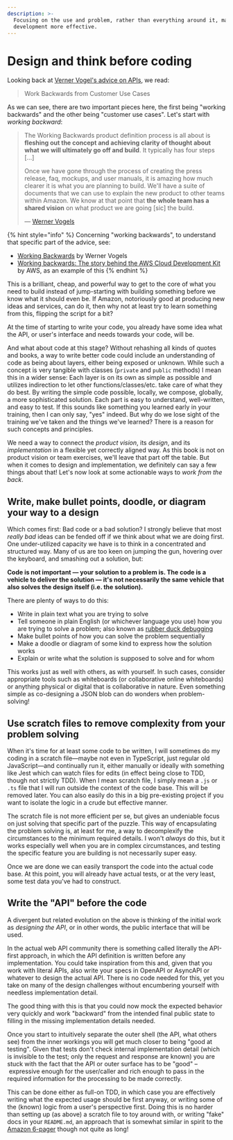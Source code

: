 ```yaml
---
description: >-
  Focusing on the use and problem, rather than everything around it, makes
  development more effective.
---
```


# Design and think before coding

Looking back at [Verner Vogel's advice on APIs](https://thenewstack.io/werner-vogels-6-rules-for-good-api-design/), we read:

> Work Backwards from Customer Use Cases

As we can see, there are two important pieces here, the first being "working backwards" and the other being "customer use cases". Let's start with _working backward_:

> The Working Backwards product definition process is all about is **fleshing out the concept and achieving clarity of thought about what we will ultimately go off and build**. It typically has four steps \[...]
>
> Once we have gone through the process of creating the press release, faq, mockups, and user manuals, it is amazing how much clearer it is what you are planning to build. We'll have a suite of documents that we can use to explain the new product to other teams within Amazon. We know at that point that **the whole team has a shared vision** on what product we are going \[sic] the build.
>
> — [Werner Vogels](https://www.allthingsdistributed.com/2006/11/working\_backwards.html)

{% hint style="info" %}
Concerning "working backwards", to understand that specific part of the advice, see:

* [Working Backwards](https://www.allthingsdistributed.com/2006/11/working\_backwards.html) by Werner Vogels
* [Working backwards: The story behind the AWS Cloud Development Kit](https://aws.amazon.com/blogs/opensource/working-backwards-the-story-behind-the-aws-cloud-development-kit/) by AWS, as an example of this
{% endhint %}

This is a brilliant, cheap, and powerful way to get to the core of what you need to build instead of jump-starting with building something before we know what it should even be. If Amazon, notoriously good at producing new ideas and services, can do it, then why not at least try to learn something from this, flipping the script for a bit?

At the time of starting to write your code, you already have some idea what the API, or user's interface and needs towards your code, will be.

And what about code at this stage? Without rehashing all kinds of quotes and books, a way to write better code could include an understanding of code as being about layers, either being exposed or unknown. While such a concept is very tangible with classes (`private` and `public` methods) I mean this in a wider sense: Each layer is on its own as simple as possible and utilizes indirection to let other functions/classes/etc. take care of what they do best. By writing the simple code possible, locally, we compose, globally, a more sophisticated solution. Each part is easy to understand, well-written, and easy to test. If this sounds like something you learned early in your training, then I can only say, "yes" indeed. But why do we lose sight of the training we've taken and the things we've learned? There is a reason for such concepts and principles.

We need a way to connect the _product vision_, its _design_, and its _implementation_ in a flexible yet correctly aligned way. As this book is not on product vision or team exercises, we'll leave that part off the table. But when it comes to design and implementation, we definitely can say a few things about that! Let's now look at some actionable ways to _work from the back_.

## Write, make bullet points, doodle, or diagram your way to a design

Which comes first: Bad code or a bad solution? I strongly believe that most _really bad_ ideas can be fended off if we think about what we are doing first. One under-utilized capacity we have is to think in a concentrated and structured way. Many of us are too keen on jumping the gun, hovering over the keyboard, and smashing out a solution, but:

**Code is not important — your solution to a problem is. The code is a vehicle to deliver the solution — it's not necessarily the same vehicle that also solves the design itself (i.e. the solution).**

There are plenty of ways to do this:

* Write in plain text what you are trying to solve
* Tell someone in plain English (or whichever language you use) how you are trying to solve a problem; also known as [rubber duck debugging](https://en.wikipedia.org/wiki/Rubber\_duck\_debugging)
* Make bullet points of how you can solve the problem sequentially
* Make a doodle or diagram of some kind to express how the solution works
* Explain or write what the solution is supposed to solve and for whom

This works just as well with others, as with yourself. In such cases, consider appropriate tools such as whiteboards (or collaborative online whiteboards) or anything physical or digital that is collaborative in nature. Even something simple as co-designing a JSON blob can do wonders when problem-solving!

## **Use scratch files to remove complexity from your problem solving**

When it's time for at least some code to be written, I will sometimes do my coding in a scratch file—maybe not even in TypeScript, just regular old JavaScript—and continually run it, either manually or ideally with something like Jest which can watch files for edits (in effect being close to TDD, though not strictly TDD). When I mean scratch file, I simply mean a `.js` or `.ts` file that I will run outside the context of the code base. This will be removed later. You can also easily do this in a big pre-existing project if you want to isolate the logic in a crude but effective manner.

The scratch file is not more efficient per se, but gives an undeniable focus on just solving that specific part of the puzzle. This way of encapsulating the problem solving is, at least for me, a way to decomplexify the circumstances to the minimum required details. I won't _always_ do this, but it works especially well when you are in complex circumstances, and testing the specific feature you are building is not necessarily super easy.

Once we are done we can easily transport the code into the actual code base. At this point, you will already have actual tests, or at the very least, some test data you've had to construct.

## Write the "API" before the code

A divergent but related evolution on the above is thinking of the initial work as _designing the API_, or in other words, the public interface that will be used.

In the actual web API community there is something called literally the API-first approach, in which the API definition is written before any implementation. You could take inspiration from this and, given that you work with literal APIs, also write your specs in OpenAPI or AsyncAPI or whatever to design the actual API. There is no code needed for this, yet you take on many of the design challenges without encumbering yourself with needless implementation detail.

The good thing with this is that you could now mock the expected behavior very quickly and work "backward" from the intended final public state to filling in the missing implementation details needed.

Once you start to intuitively separate the outer shell (the API, what others see) from the inner workings you will get much closer to being "good at testing". Given that tests don't check internal implementation detail (which is invisible to the test; only the request and response are known) you are stuck with the fact that the API or outer surface has to be "good" – expressive enough for the user/caller and rich enough to pass in the required information for the processing to be made correctly.

This can be done either as full-on TDD, in which case you are effectively writing what the expected usage should be first anyway, or writing some of the (known) logic from a user's perspective first. Doing this is no harder than setting up (as above) a scratch file to toy around with, or writing "fake" docs in your `README.md`, an approach that is somewhat similar in spirit to the [Amazon 6-pager](https://writingcooperative.com/the-anatomy-of-an-amazon-6-pager-fc79f31a41c9) though not quite as long!
